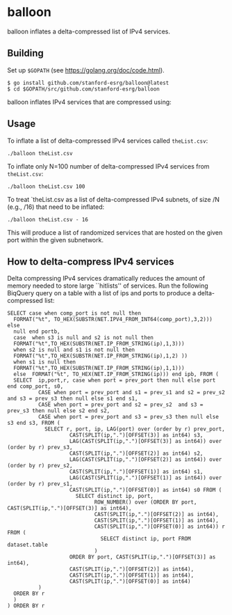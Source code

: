 balloon
=========

balloon inflates a delta-compressed list of IPv4 services. 

## Building

Set up `$GOPATH` (see https://golang.org/doc/code.html).
```
$ go install github.com/stanford-esrg/balloon@latest
$ cd $GOPATH/src/github.com/stanford-esrg/balloon
```

balloon inflates IPv4 services that are compressed using:

## Usage

To inflate a list of delta-compressed IPv4 services called `theList.csv`:

```
./balloon theList.csv
```

To inflate only N=100 number of delta-compressed IPv4 services from `theList.csv`:


```
./balloon theList.csv 100
```

To treat `theList.csv as a list of delta-compressed IPv4 subnets, of size /N (e.g., /16) that need to be inflated:


```
./balloon theList.csv - 16
```

This will produce a list of randomized services that are hosted on the given port within the given subnetwork.  

## How to delta-compress IPv4 services

Delta compressing IPv4 services dramatically reduces the amount of memory needed to store large ``hitlists'' of services.
Run the following BiqQuery query on a table with a list of ips and ports to produce a delta-compressed list:
```
SELECT case when comp_port is not null then
  FORMAT("%t", TO_HEX(SUBSTR(NET.IPV4_FROM_INT64(comp_port),3,2))) else
  null end portb,
  case  when s3 is null and s2 is not null then 
  FORMAT("%t",TO_HEX(SUBSTR(NET.IP_FROM_STRING(ip),1,3)))
  when s2 is null and s1 is not null then 
  FORMAT("%t",TO_HEX(SUBSTR(NET.IP_FROM_STRING(ip),1,2) ))
  when s1 is null then
  FORMAT("%t",TO_HEX(SUBSTR(NET.IP_FROM_STRING(ip),1,1)))
  else  FORMAT("%t", TO_HEX(NET.IP_FROM_STRING(ip))) end ipb, FROM (
  SELECT  ip,port,r, case when port = prev_port then null else port end comp_port, s0,
          CASE when port = prev_port and s1 = prev_s1 and s2 = prev_s2 and s3 = prev_s3 then null else s1 end s1,
          CASE when port = prev_port and s2 = prev_s2  and s3 = prev_s3 then null else s2 end s2,
          CASE when port = prev_port and s3 = prev_s3 then null else s3 end s3, FROM (
            SELECT r, port, ip, LAG(port) over (order by r) prev_port,
                    CAST(SPLIT(ip,".")[OFFSET(3)] as int64) s3,
                    LAG(CAST(SPLIT(ip,".")[OFFSET(3)] as int64)) over (order by r) prev_s3,
                    CAST(SPLIT(ip,".")[OFFSET(2)] as int64) s2,
                    LAG(CAST(SPLIT(ip,".")[OFFSET(2)] as int64)) over (order by r) prev_s2,
                    CAST(SPLIT(ip,".")[OFFSET(1)] as int64) s1,
                    LAG(CAST(SPLIT(ip,".")[OFFSET(1)] as int64)) over (order by r) prev_s1,
                    CAST(SPLIT(ip,".")[OFFSET(0)] as int64) s0 FROM (
                      SELECT distinct ip, port,
                            ROW_NUMBER() over (ORDER BY port, CAST(SPLIT(ip,".")[OFFSET(3)] as int64), 
                            CAST(SPLIT(ip,".")[OFFSET(2)] as int64),
                            CAST(SPLIT(ip,".")[OFFSET(1)] as int64),
                            CAST(SPLIT(ip,".")[OFFSET(0)] as int64)) r FROM (
                              SELECT distinct ip, port FROM dataset.table
                            )
                    ORDER BY port, CAST(SPLIT(ip,".")[OFFSET(3)] as int64), 
                    CAST(SPLIT(ip,".")[OFFSET(2)] as int64),
                    CAST(SPLIT(ip,".")[OFFSET(1)] as int64),
                    CAST(SPLIT(ip,".")[OFFSET(0)] as int64)
          ) 
  ORDER BY r
  )
) ORDER BY r
```
